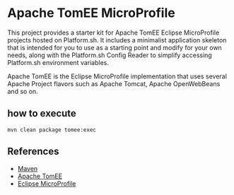 # Apache TomEE MicroProfile


This project provides a starter kit for Apache TomEE Eclipse MicroProfile projects hosted on Platform.sh.  It includes a minimalist application skeleton that is intended for you to use as a starting point and modify for your own needs, along with the Platform.sh Config Reader to simplify accessing Platform.sh environment variables.

Apache TomEE is the Eclipse MicroProfile  implementation that uses several Apache Project flavors such as Apache Tomcat, Apache OpenWebBeans and so on.

## how to execute
```shell
mvn clean package tomee:exec
```

## References

* [Maven](https://maven.apache.org/)
* [Apache TomEE](https://tomee.apache.org/)
* [Eclipse MicroProfile](https://microprofile.io/)